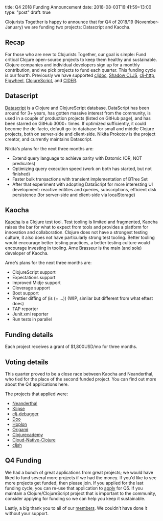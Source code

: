 title: Q4 2018 Funding Announcement
date: 2018-08-03T16:41:59+13:00
type: "post"
draft: true

Clojurists Together is happy to announce that for Q4 of 2018/19 (November-January) we are funding two projects: Datascript and Kaocha.

## Recap

For those who are new to Clojurists Together, our goal is simple: Fund critical Clojure open-source projects to keep them healthy and sustainable. Clojure companies and individual developers sign up for a monthly contribution, and we pick projects to fund each quarter. This funding cycle is our fourth. Previously we have supported [cljdoc](https://cljdoc.xyz), [Shadow CLJS](https://github.com/thheller/shadow-cljs), [clj-http](https://github.com/dakrone/clj-http/), [Figwheel](https://github.com/bhauman/lein-figwheel), [ClojureScript](https://clojurescript.org), and [CIDER](http://www.cider.mx/en/latest/).

## Datascript

[Datascript](https://github.com/tonsky/datascript) is a Clojure and ClojureScript database. DataScript has been around for 3+ years, has gotten massive interest from the community, is used in a couple of production projects (listed on GitHub page), and has been starred on GitHub 3000+ times. If optimized sufficiently, it could become the de-facto, default go-to database for small and middle Clojure projects, both on server-side and client-side. Nikita Prokotov is the project creator, and currently maintains Datascript.

Nikita's plans for the next three months are:

- Extend query language to achieve parity with Datomic (OR, NOT predicates) 
- Optimizing query execution speed (work on both has started, but not finished) 
- Faster bulk transactions with transient implementation of BTree Set 
- After that experiment with adopting DataScript for more interesting UI development: reactive entities and queries, subscriptions, efficient disk persistence (for server-side and client-side via localStorage)

## Kaocha

[Kaocha](https://github.com/lambdaisland/kaocha) is a Clojure test tool. Test tooling is limited and fragmented, Kaocha raises the bar for what to expect from tools and provides a platform for innovation and collaboration. Clojure does not have a strongest testing culture, it also does not have particularly strong test tooling. Better tooling would encourage better testing practices, a better testing culture would encourage investing in tooling. Arne Brasseur is the main (and sole) developer of Kaocha.

Arne's plans for the next three months are:

- ClojureScript support
- Expectations support
- Improved Midje support
- Cloverage support
- Boot support
- Prettier diffing of (is (= ...)) (WIP, similar but different from what eftest does)
- TAP reporter
- Junit.xml reporter
- Run tests in parallel

## Funding details

Each project receives a grant of $1,800USD/mo for three months.

## Voting details

This quarter proved to be a close race between Kaocha and Neanderthal, who tied for the place of the second funded project. You can find out more about the Q4 applications here.

The projects that applied were:

- [Neanderthal](_______)
- [Klipse](https://github.com/viebel/klipse)
- [clj-debugger](https://github.com/razum2um/clj-debugger)
- [Doo](https://github.com/bensu/doo)
- [Hoplon](https://github.com/hoplon/hoplon)
- [Origami](https://github.com/hellonico/origami)
- [Clojurecademy](https://github.com/clojurecademy/clojurecademy)
- [Cloud-Native-Clojure](https://github.com/cloudnativeclojure)
- [cljsh](https://github.com/razum2um/cljsh)

## Q4 Funding

We had a bunch of great applications from great projects; we would have liked to fund several more projects if we had the money. If you'd like to see more projects get funded, then please join. If you applied for the last funding cycle, you can re-use that application to [apply](/open-source/) for Q5. If you maintain a Clojure/ClojureScript project that is important to the community, consider applying for funding so we can help you keep it sustainable.

Lastly, a big thank you to all of our [members](/members/). We couldn't have done it without your support.
